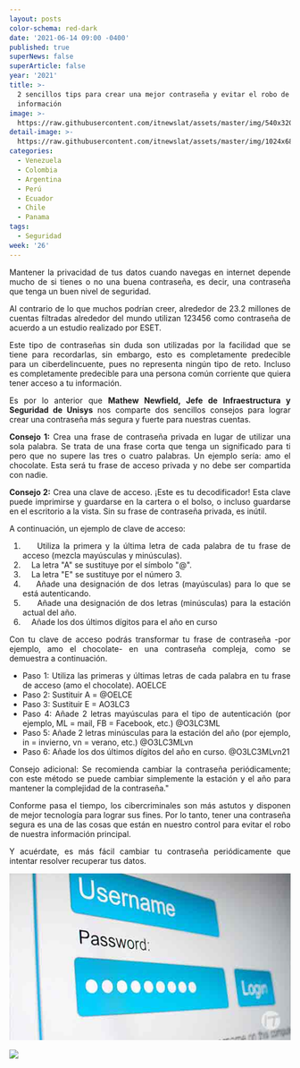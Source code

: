```yaml
---
layout: posts
color-schema: red-dark
date: '2021-06-14 09:00 -0400'
published: true
superNews: false
superArticle: false
year: '2021'
title: >-
  2 sencillos tips para crear una mejor contraseña y evitar el robo de
  información
image: >-
  https://raw.githubusercontent.com/itnewslat/assets/master/img/540x320/Password-p.jpg
detail-image: >-
  https://raw.githubusercontent.com/itnewslat/assets/master/img/1024x680/Password-g.jpg
categories:
  - Venezuela
  - Colombia
  - Argentina
  - Perú
  - Ecuador
  - Chile
  - Panama
tags:
  - Seguridad
week: '26'
---
```

<p style="text-align: justify;">Mantener la privacidad de tus datos cuando navegas en internet depende mucho de si tienes o no una buena contraseña, es decir, una contraseña que tenga un buen nivel de seguridad.</p>
<p style="text-align: justify;">Al contrario de lo que muchos podrían creer, alrededor de 23.2 millones de cuentas filtradas alrededor del mundo utilizan 123456 como contraseña de acuerdo a un estudio realizado por ESET.</p>
<p style="text-align: justify;">Este tipo de contraseñas sin duda son utilizadas por la facilidad que se tiene para recordarlas, sin embargo, esto es completamente predecible para un ciberdelincuente, pues no representa ningún tipo de reto. Incluso es completamente predecible para una persona común corriente que quiera tener acceso a tu información.</p>
<p style="text-align: justify;">Es por lo anterior que <strong>Mathew Newfield, Jefe de Infraestructura y Seguridad de Unisys</strong> nos comparte dos sencillos consejos para lograr crear una contraseña más segura y fuerte para nuestras cuentas.</p>
<p style="text-align: justify;"><strong>Consejo 1:</strong> Crea una frase de contraseña privada en lugar de utilizar una sola palabra. Se trata de una frase corta que tenga un significado para ti pero que no supere las tres o cuatro palabras. Un ejemplo sería: amo el chocolate. Esta será tu frase de acceso privada y no debe ser compartida con nadie.</p>
<p style="text-align: justify;"><strong>Consejo 2:</strong> Crea una clave de acceso. ¡Este es tu decodificador! Esta clave puede imprimirse y guardarse en la cartera o el bolso, o incluso guardarse en el escritorio a la vista. Sin su frase de contraseña privada, es inútil.</p>
<p style="text-align: justify;">A continuación, un ejemplo de clave de acceso:</p>

<ol style="text-align: justify;">
	<li>    Utiliza la primera y la última letra de cada palabra de tu frase de acceso (mezcla mayúsculas y minúsculas).</li>
	<li>    La letra "A" se sustituye por el símbolo "@".</li>
	<li>    La letra "E" se sustituye por el número 3.</li>
	<li>    Añade una designación de dos letras (mayúsculas) para lo que se está autenticando.</li>
	<li>     Añade una designación de dos letras (minúsculas) para la estación actual del año.</li>
	<li>    Añade los dos últimos dígitos para el año en curso</li>
</ol>
<p style="text-align: justify;">Con tu clave de acceso podrás transformar tu frase de contraseña -por ejemplo, amo el chocolate- en una contraseña compleja, como se demuestra a continuación.</p>

<ul style="text-align: justify;">
	<li>Paso 1: Utiliza las primeras y últimas letras de cada palabra en tu frase de acceso (amo el chocolate). AOELCE</li>
	<li>Paso 2: Sustituir A = @OELCE</li>
	<li>Paso 3: Sustituir E = AO3LC3</li>
	<li>Paso 4: Añade 2 letras mayúsculas para el tipo de autenticación (por ejemplo, ML = mail, FB = Facebook, etc.) @O3LC3ML</li>
	<li>Paso 5: Añade 2 letras minúsculas para la estación del año (por ejemplo, in = invierno, vn = verano, etc.) @O3LC3MLvn</li>
	<li>Paso 6: Añade los dos últimos dígitos del año en curso. @O3LC3MLvn21</li>
</ul>
<p style="text-align: justify;">Consejo adicional: Se recomienda cambiar la contraseña periódicamente; con este método se puede cambiar simplemente la estación y el año para mantener la complejidad de la contraseña."</p>
<p style="text-align: justify;">Conforme pasa el tiempo, los cibercriminales son más astutos y disponen de mejor tecnología para lograr sus fines. Por lo tanto, tener una contraseña segura es una de las cosas que están en nuestro control para evitar el robo de nuestra información principal.</p>
<p style="text-align: justify;">Y acuérdate, es más fácil cambiar tu contraseña periódicamente que intentar resolver recuperar tus datos.</p>

![](https://raw.githubusercontent.com/itnewslat/assets/master/img/540x320/Password-p.jpg)

<img src="https://tracker.metricool.com/c3po.jpg?hash=56f88a41e39ab42c063cc51676587a04"/>
